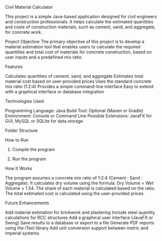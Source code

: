 Civil Material Calculator 

This project is a simple Java-based application designed for civil engineers and construction professionals.
It helps calculate the estimated quantities and costs of construction materials, such as cement, sand, and aggregate, for concrete work.

Project Objective
The primary objective of this project is to develop a material estimation tool that enables users to calculate the required quantities and total cost of materials for concrete construction, based on user inputs and a predefined mix ratio.

Features

Calculates quantities of cement, sand, and aggregate
Estimates total material cost based on user-provided prices
Uses the standard concrete mix ratio (1:2:4)
Provides a simple command-line interface
Easy to extend with a graphical interface or database integration

Technologies Used

Programming Language: Java
Build Tool: Optional (Maven or Gradle)
Environment: Console or Command Line
Possible Extensions: JavaFX for GUI, MySQL or SQLite for data storage

Folder Structure

How to Run

1. Compile the program

2. Run the program


How It Works

The program assumes a concrete mix ratio of 1:2:4 (Cement : Sand : Aggregate).
It calculates dry volume using the formula: Dry Volume = Wet Volume × 1.54.
The share of each material is calculated based on the ratio.
The total estimated cost is calculated using the user-provided prices.

Future Enhancements

Add material estimation for brickwork and plastering
Include steel quantity calculations for RCC structures
Add a graphical user interface (JavaFX or Swing)
Save results to a database or export to a file
Generate PDF reports using the iText library
Add unit conversion support between metric and imperial systems


